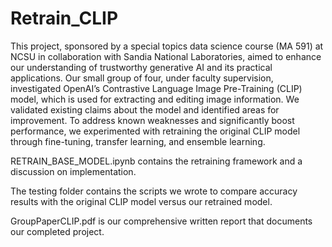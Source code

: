 # Retrain_CLIP

This project, sponsored by a special topics data science course (MA 591) at NCSU in collaboration with Sandia National Laboratories, aimed to enhance our understanding of trustworthy generative AI and its practical applications. Our small group of four, under faculty supervision, investigated OpenAI’s Contrastive Language Image Pre-Training (CLIP) model, which is used for extracting and editing image information. We validated existing claims about the model and identified areas for improvement. To address known weaknesses and significantly boost performance, we experimented with retraining the original CLIP model through fine-tuning, transfer learning, and ensemble learning.

RETRAIN_BASE_MODEL.ipynb contains the retraining framework and a discussion on implementation. 

The testing folder contains the scripts we wrote to compare accuracy results with the original CLIP model versus our retrained model.  

GroupPaperCLIP.pdf is our comprehensive written report that documents our completed project. 
